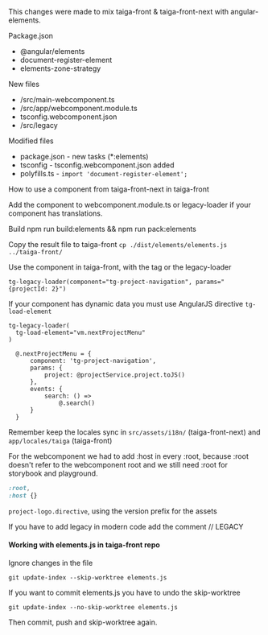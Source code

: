 This changes were made to mix taiga-front & taiga-front-next with angular-elements.

Package.json

- @angular/elements
- document-register-element
- elements-zone-strategy

New files

- /src/main-webcomponent.ts
- /src/app/webcomponent.module.ts
- tsconfig.webcomponent.json
- /src/legacy

Modified files

- package.json - new tasks (*:elements)
- tsconfig - tsconfig.webcomponent.json added
- polyfills.ts - `import 'document-register-element';`

How to use a component from taiga-front-next in taiga-front

Add the component to webcomponent.module.ts or legacy-loader if your component has translations.

Build npm run build:elements && npm run pack:elements

Copy the result file to taiga-front `cp ./dist/elements/elements.js ../taiga-front/`

Use the component in taiga-front, with the tag or the legacy-loader 

```
tg-legacy-loader(component="tg-project-navigation", params="{projectId: 2}")
```

If your component has dynamic data you must use AngularJS directive `tg-load-element`

```
tg-legacy-loader(
  tg-load-element="vm.nextProjectMenu"
)
```

```
  @.nextProjectMenu = {
      component: 'tg-project-navigation',
      params: {
          project: @projectService.project.toJS()
      },
      events: {
          search: () =>
              @.search()
      }      
  }
```

Remember keep the locales sync in `src/assets/i18n/` (taiga-front-next) and `app/locales/taiga` (taiga-front)

For the webcomponent we had to add :host in every :root, because :root doesn't refer to the webcomponent root and we still need :root for storybook and playground. 

```css
:root,
:host {}
```

`project-logo.directive`, using the version prefix for the assets

If you have to add legacy in modern code add the comment // LEGACY

#### Working with elements.js in taiga-front repo

Ignore changes in the file

```
git update-index --skip-worktree elements.js
```

If you want to commit elements.js you have to undo the skip-worktree

```
git update-index --no-skip-worktree elements.js
```

Then commit, push and skip-worktree again.
